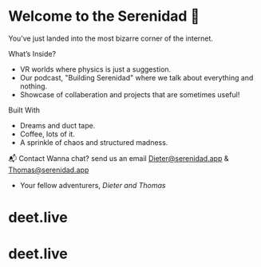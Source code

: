 # Welcome to the Serenidad 🎋

You’ve just landed into the most bizarre corner of the internet.

What’s Inside?
- VR worlds where physics is just a suggestion.
- Our podcast, "Building Serenidad" where we talk about everything and nothing.
- Showcase of collaberation and projects that are sometimes useful!

Built With
- Dreams and duct tape.
- Coffee, lots of it.
- A sprinkle of chaos and structured madness.

📬 Contact
Wanna chat? send us an email Dieter@serenidad.app & Thomas@serenidad.app

- Your fellow adventurers, *Dieter and Thomas*
# deet.live
# deet.live

